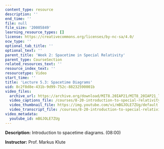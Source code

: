 ```yaml
---
content_type: resource
description: ''
end_time: ''
file: null
file_size: '20005849'
learning_resource_types: []
license: https://creativecommons.org/licenses/by-nc-sa/4.0/
ocw_type: ''
optional_tab_title: ''
optional_text: ''
parent_title: 'Week 2: Spacetime in Special Relativity'
parent_type: CourseSection
related_resources_text: ''
resource_index_text: ''
resourcetype: Video
start_time: ''
title: 'Lecture 5.3: Spacetime Diagrams'
uid: 8c2f8d8e-431b-9d99-752c-88232590001b
video_files:
  archive_url: https://archive.org/download/MIT8.20IAP21/MIT8_20IAP21_lec05-3_300k.mp4
  video_captions_file: /courses/8-20-introduction-to-special-relativity-january-iap-2021/d4accffd4d1b570799c03414fcfa87c1_mBGJOLE7ZUg.vtt
  video_thumbnail_file: https://img.youtube.com/vi/mBGJOLE7ZUg/default.jpg
  video_transcript_file: /courses/8-20-introduction-to-special-relativity-january-iap-2021/5807dcbad163990014ac09eb0bb8b082_mBGJOLE7ZUg.pdf
video_metadata:
  youtube_id: mBGJOLE7ZUg
---
```


**Description:** Introduction to spacetime diagrams. (08:00)

**Instructor:** Prof. Markus Klute

